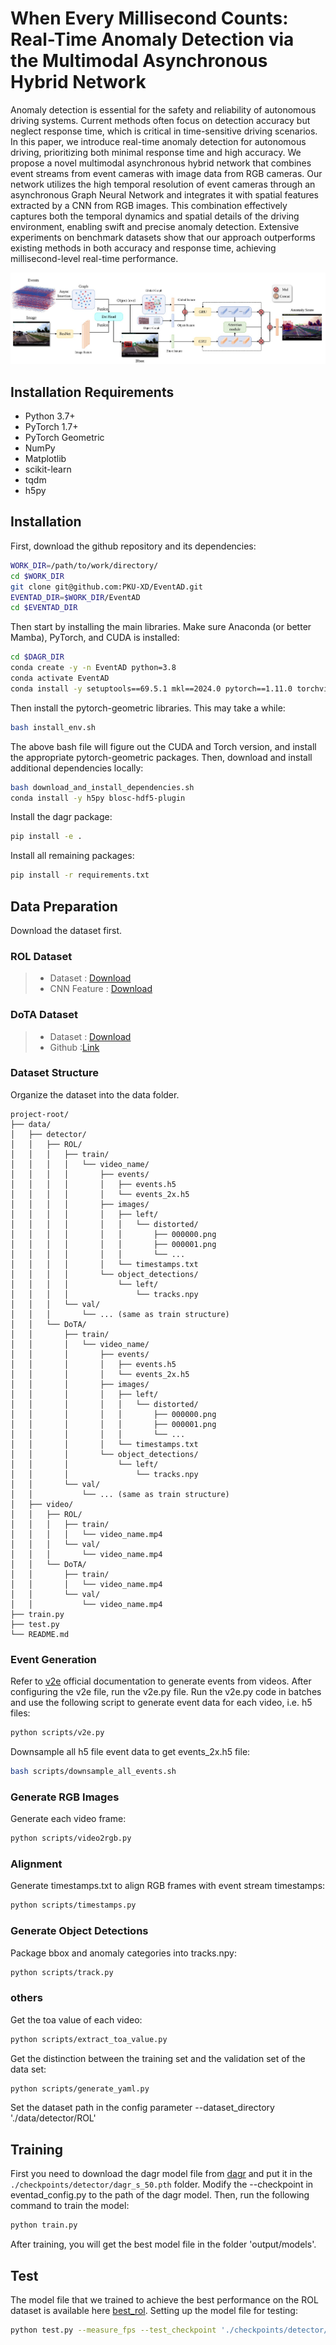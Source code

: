 # When Every Millisecond Counts: Real-Time Anomaly Detection via the Multimodal Asynchronous Hybrid Network

Anomaly detection is essential for the safety and reliability of autonomous driving systems. Current methods often focus on detection accuracy but neglect response time, which is critical in time-sensitive driving scenarios. In this paper, we introduce real-time anomaly detection for autonomous driving, prioritizing both minimal response time and high accuracy. We propose a novel multimodal asynchronous hybrid network that combines event streams from event cameras with image data from RGB cameras. Our network utilizes the high temporal resolution of event cameras through an asynchronous Graph Neural Network and integrates it with spatial features extracted by a CNN from RGB images. This combination effectively captures both the temporal dynamics and spatial details of the driving environment, enabling swift and precise anomaly detection. Extensive experiments on benchmark datasets show that our approach outperforms existing methods in both accuracy and response time, achieving millisecond-level real-time performance.

![System Overview](assets/framework.jpg)

## Installation Requirements

- Python 3.7+
- PyTorch 1.7+
- PyTorch Geometric
- NumPy
- Matplotlib
- scikit-learn
- tqdm
- h5py


## Installation

First, download the github repository and its dependencies:
```bash
WORK_DIR=/path/to/work/directory/
cd $WORK_DIR
git clone git@github.com:PKU-XD/EventAD.git
EVENTAD_DIR=$WORK_DIR/EventAD
cd $EVENTAD_DIR
```

Then start by installing the main libraries. Make sure Anaconda (or better Mamba), PyTorch, and CUDA is installed:
```bash
cd $DAGR_DIR
conda create -y -n EventAD python=3.8
conda activate EventAD
conda install -y setuptools==69.5.1 mkl==2024.0 pytorch==1.11.0 torchvision==0.12.0 torchaudio==0.11.0 cudatoolkit=11.3 -c pytorch
```

Then install the pytorch-geometric libraries. This may take a while:
```bash
bash install_env.sh
```

The above bash file will figure out the CUDA and Torch version, and install the appropriate pytorch-geometric packages. Then, download and install additional dependencies locally:
```bash
bash download_and_install_dependencies.sh
conda install -y h5py blosc-hdf5-plugin
```

Install the dagr package:
```bash
pip install -e .
```

Install all remaining packages:
```bash
pip install -r requirements.txt
```

## Data Preparation
Download the dataset first.
### ROL Dataset
> * Dataset : [Download](https://drive.google.com/drive/folders/164J2F4aI4DpZEEgIUZlvabOMVxWxP2O9?usp=sharing)  
> * CNN Feature : [Download](https://drive.google.com/drive/folders/1V5BoyF8QJOxjoPwSDYKuAO8r76gpPg8v?usp=sharing)

### DoTA Dataset
> * Dataset : [Download](https://drive.google.com/drive/folders/1_WzhwZC2NIpzZIpX7YCvapq66rtBc67n)  
> * Github :[Link](https://github.com/MoonBlvd/Detection-of-Traffic-Anomaly)

### Dataset Structure
Organize the dataset into the data folder.

```
project-root/
├── data/
│   ├── detector/
│   │   ├── ROL/
│   │   │   ├── train/
│   │   │   │   └── video_name/
│   │   │   │       ├── events/
│   │   │   │       │   ├── events.h5
│   │   │   │       │   └── events_2x.h5
│   │   │   │       ├── images/
│   │   │   │       │   ├── left/
│   │   │   │       │   │   └── distorted/
│   │   │   │       │   │       ├── 000000.png
│   │   │   │       │   │       ├── 000001.png
│   │   │   │       │   │       └── ...
│   │   │   │       │   └── timestamps.txt
│   │   │   │       └── object_detections/
│   │   │   │           └── left/
│   │   │   │               └── tracks.npy
│   │   │   └── val/
│   │   │       └── ... (same as train structure)
│   │   └── DoTA/
│   │       ├── train/
│   │       │   └── video_name/
│   │       │       ├── events/
│   │       │       │   ├── events.h5
│   │       │       │   └── events_2x.h5
│   │       │       ├── images/
│   │       │       │   ├── left/
│   │       │       │   │   └── distorted/
│   │       │       │   │       ├── 000000.png
│   │       │       │   │       ├── 000001.png
│   │       │       │   │       └── ...
│   │       │       │   └── timestamps.txt
│   │       │       └── object_detections/
│   │       │           └── left/
│   │       │               └── tracks.npy
│   │       └── val/
│   │           └── ... (same as train structure)
│   ├── video/
│   │   ├── ROL/
│   │   │   ├── train/
│   │   │   │   └── video_name.mp4
│   │   │   └── val/
│   │   │       └── video_name.mp4
│   │   └── DoTA/
│   │       ├── train/
│   │       │   └── video_name.mp4
│   │       └── val/
│   │           └── video_name.mp4
├── train.py
├── test.py
└── README.md
```


### Event Generation

Refer to [v2e](https://github.com/SensorsINI/v2e) official documentation to generate events from videos. After configuring the v2e file, run the v2e.py file. Run the v2e.py code in batches and use the following script to generate event data for each video, i.e. h5 files:

```bash
python scripts/v2e.py
```

Downsample all h5 file event data to get events_2x.h5 file:

```bash
bash scripts/downsample_all_events.sh
```

### Generate RGB Images
Generate each video frame:
```bash
python scripts/video2rgb.py
```

### Alignment
Generate timestamps.txt to align RGB frames with event stream timestamps:
```bash
python scripts/timestamps.py
```

### Generate Object Detections
Package bbox and anomaly categories into tracks.npy:
```bash
python scripts/track.py
```

### others
Get the toa value of each video:
```bash
python scripts/extract_toa_value.py
```

Get the distinction between the training set and the validation set of the data set:
```bash
python scripts/generate_yaml.py
```
Set the dataset path in the config parameter --dataset_directory './data/detector/ROL'

## Training
First you need to download the dagr model file from [dagr](https://download.ifi.uzh.ch/rpg/dagr/data/dagr_s_50.pth) and put it in the `./checkpoints/detector/dagr_s_50.pth` folder. Modify the --checkpoint in eventad_config.py to the path of the dagr model. Then, run the following command to train the model:
```bash
python train.py
```
After training, you will get the best model file in the folder 'output/models'.

## Test
The model file that we trained to achieve the best performance on the ROL dataset is available here [best_rol](). Setting up the model file for testing:
```bash
python test.py --measure_fps --test_checkpoint './checkpoints/detector/best_rol.pth'
```
